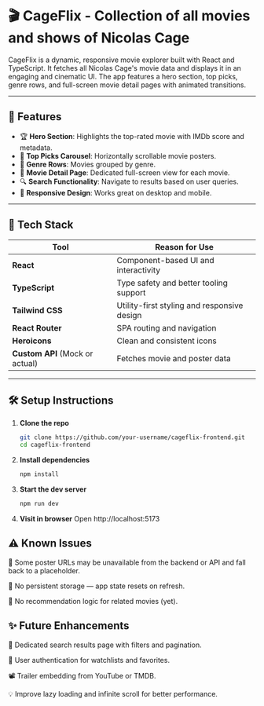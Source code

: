 # 🎬 CageFlix - Collection of all movies and shows of Nicolas Cage

CageFlix is a dynamic, responsive movie explorer built with React and TypeScript. It fetches all Nicolas Cage's movie data and displays it in an engaging and cinematic UI. The app features a hero section, top picks, genre rows, and full-screen movie detail pages with animated transitions.

---

## 🚀 Features

- 🏆 **Hero Section**: Highlights the top-rated movie with IMDb score and metadata.
- 🎥 **Top Picks Carousel**: Horizontally scrollable movie posters.
- 📁 **Genre Rows**: Movies grouped by genre.
- 📄 **Movie Detail Page**: Dedicated full-screen view for each movie.
- 🔍 **Search Functionality**: Navigate to results based on user queries.
- 📱 **Responsive Design**: Works great on desktop and mobile.

---

## 🧰 Tech Stack

| Tool           | Reason for Use |
|----------------|----------------|
| **React**      | Component-based UI and interactivity |
| **TypeScript** | Type safety and better tooling support |
| **Tailwind CSS** | Utility-first styling and responsive design |
| **React Router** | SPA routing and navigation |
| **Heroicons**   | Clean and consistent icons |
| **Custom API** (Mock or actual) | Fetches movie and poster data |

---

## 🛠️ Setup Instructions

1. **Clone the repo**
   ```bash
   git clone https://github.com/your-username/cageflix-frontend.git
   cd cageflix-frontend

2. **Install dependencies**
   ```bash
   npm install

3. **Start the dev server**
   ```bash
   npm run dev

4. **Visit in browser**
    Open http://localhost:5173


## ⚠️ Known Issues
🔄 Some poster URLs may be unavailable from the backend or API and fall back to a placeholder.

💾 No persistent storage — app state resets on refresh.

🧠 No recommendation logic for related movies (yet).


## ✨ Future Enhancements
🔎 Dedicated search results page with filters and pagination.

👥 User authentication for watchlists and favorites.

📽️ Trailer embedding from YouTube or TMDB.

💡 Improve lazy loading and infinite scroll for better performance.